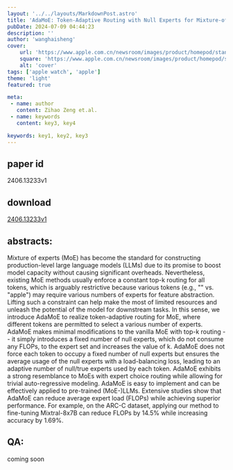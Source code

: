 ```yaml
---
layout: '../../layouts/MarkdownPost.astro'
title: 'AdaMoE: Token-Adaptive Routing with Null Experts for Mixture-of-Experts Language Models'
pubDate: 2024-07-09 04:44:23
description: ''
author: 'wanghaisheng'
cover:
    url: 'https://www.apple.com.cn/newsroom/images/product/homepod/standard/Apple-HomePod-hero-230118_big.jpg.large_2x.jpg'
    square: 'https://www.apple.com.cn/newsroom/images/product/homepod/standard/Apple-HomePod-hero-230118_big.jpg.large_2x.jpg'
    alt: 'cover'
tags: ['apple watch', 'apple'] 
theme: 'light'
featured: true

meta:
 - name: author
   content: Zihao Zeng et.al.
 - name: keywords
   content: key3, key4

keywords: key1, key2, key3
---
```


## paper id
2406.13233v1
## download
[2406.13233v1](http://arxiv.org/abs/2406.13233v1)
## abstracts:
Mixture of experts (MoE) has become the standard for constructing production-level large language models (LLMs) due to its promise to boost model capacity without causing significant overheads. Nevertheless, existing MoE methods usually enforce a constant top-k routing for all tokens, which is arguably restrictive because various tokens (e.g., "<EOS>" vs. "apple") may require various numbers of experts for feature abstraction. Lifting such a constraint can help make the most of limited resources and unleash the potential of the model for downstream tasks. In this sense, we introduce AdaMoE to realize token-adaptive routing for MoE, where different tokens are permitted to select a various number of experts. AdaMoE makes minimal modifications to the vanilla MoE with top-k routing -- it simply introduces a fixed number of null experts, which do not consume any FLOPs, to the expert set and increases the value of k. AdaMoE does not force each token to occupy a fixed number of null experts but ensures the average usage of the null experts with a load-balancing loss, leading to an adaptive number of null/true experts used by each token. AdaMoE exhibits a strong resemblance to MoEs with expert choice routing while allowing for trivial auto-regressive modeling. AdaMoE is easy to implement and can be effectively applied to pre-trained (MoE-)LLMs. Extensive studies show that AdaMoE can reduce average expert load (FLOPs) while achieving superior performance. For example, on the ARC-C dataset, applying our method to fine-tuning Mixtral-8x7B can reduce FLOPs by 14.5% while increasing accuracy by 1.69%.
## QA:
coming soon
